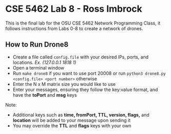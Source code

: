 # CSE 5462 Lab 8 - Ross Imbrock
This is the final lab for the OSU CSE 5462 Network Programming Class, it follows instructions from Labs 0-8 to create a network of drones.

## How to Run Drone8
- Create a file called `config.file` with your desired IPs, ports, and locations. *Ex. (127.0.0.1 1818 1)*
- Open a terminal window
- Run `make drone8` if you want to use port 20008 or run `python3 drone8.py <config.file> <port number>` otherwise
- Enter the N x M matrix size you would like to use
- Enter your messages, ensuring they follow the key:value format, and have the **toPort** and **msg** keys

Note:
- Additional keys such as **time, fromPort, TTL, version, flags,** and **location** will be added to your message upon sending it
- You may override the **TTL** and **flags** keys with your own
